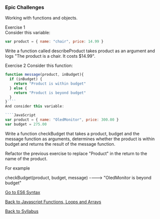 ### Epic Challenges

Working with functions and objects.

Exercise 1  
Consider this variable:

```javascript
var product = { name: "chair", price: 14.99 }
```

Write a function called describeProduct takes product as an argument and logs "The product is a chair. It costs $14.99".

Exercise 2
Consider this function:

```JavaScript
function message(product, inBudget){
  if (inBudget) {
    return "Product is within budget"
  } else {
    return "Product is beyond budget"
  }
}````
And consider this variable:

````JavaScript
var product = { name: "OledMonitor", price: 300.00 }
var budget = 275.00
```

Write a function checkBudget that takes a product, budget and the message function as arguments, determines whether the product is within budget and returns the result of the message function.

Refactor the previous exercise to replace "Product" in the return to the name of the product.

For example

 checkBudget(product, budget, message) ----> "OledMonitor is beyond budget"


[Go to ES6 Syntax](../js_intermediate/07js_es6_syntax.md)

[Back to Javascript Functions, Loops and Arrays](./06js_funcLoopsArrays.md)

[Back to Syllabus](../README.md)